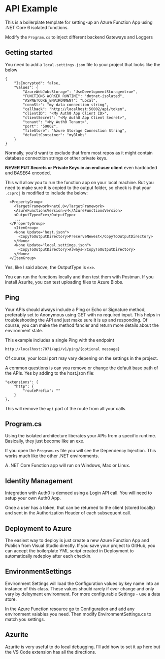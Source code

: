 # API Example

This is a boilerplate template for setting-up an Azure Function App using .NET Core 6 isolated functions.

Modify the `Program.cs` to inject different backend Gateways and Loggers

## Getting started

You need to add a `local.settings.json` file to your project that looks like the below

```
{
    "IsEncrypted": false,
    "Values": {
        "AzureWebJobsStorage": "UseDevelopmentStorage=true",
        "FUNCTIONS_WORKER_RUNTIME": "dotnet-isolated",
        "ASPNETCORE_ENVIRONMENT": "Local",
        "connStr": "my data connection string",
        "callback": "http://localhost:50002/api/token",
        "clientID": "<My Auth0 App Client ID>",
        "clientSecret": "<My Auth0 App Client Secret>",
        "tenant": "<My Auth0 Tenant>",
        "port": "50002",
        "fileStore": "Azure Storage Connection String",
        "defaultContainer": "myBlobs"
    }
}
```

Normally, you'd want to exclude that from most repos as it might contain database connection strings or other private keys.

**NEVER PUT Secrets or Private Keys in an end user client** even hardcoded and BASE64 encoded.

This will allow you to run the function app on your local machine. But you need to make sure it is copied to the output folder, so check is that your `.csproj` is modified to include the below:

```
  <PropertyGroup>
    <TargetFramework>net6.0</TargetFramework>
    <AzureFunctionsVersion>v4</AzureFunctionsVersion>
    <OutputType>Exe</OutputType>
    ...
  </PropertyGroup>
    <ItemGroup>
    <None Update="host.json">
      <CopyToOutputDirectory>PreserveNewest</CopyToOutputDirectory>
    </None>
    <None Update="local.settings.json">
      <CopyToOutputDirectory>Always</CopyToOutputDirectory>
    </None>
  </ItemGroup>
```

Yes, like I said above, the OutputType is `exe`.

You can run the functions locally and then test them with Postman. If you install Azurite, you can test uploading files to Azure Blobs.

## Ping

Your APIs should always include a Ping or Echo or Signature method, preferably set to Anonymous using GET with no required input.
This helps in troubleshooting the API and just make sure it is up and responding.
Of course, you can make the method fancier and return more details about the environment state.

This example includes a single Ping with the endpoint
```
http://localhost:7071/api/v1/ping/{optional message}
```
Of course, your local port may vary depening on the settings in the project.

A common questions is can you remove or change the default base path of the APIs. Yes by adding to the host.json file:

```
"extensions": {
    "http": {
        "routePrefix": ""
    }
},
```

This will remove the `api` part of the route from all your calls.

## Program.cs

Using the isolated architecture liberates your APIs from a specific runtime. Basically, they just become like an exe.

If you open the `Program.cs` file you will see the Dependency Injection. This works much like the other .NET environments.

A .NET Core Function app will run on Windows, Mac or Linux.

## Identity Management

Integration with Auth0 is demoed using a Login API call. You will need to setup your own Auth0 App.

Once a user has a token, that can be returned to the client (stored locally) and sent in the Authorization Header of each subsequent call.

## Deployment to Azure

The easiest way to deploy is just create a new Azure Function App and Publish from Visual Studio directly. If you save your project to GitHub, you can accept the boilerplate YML script created in Deployment to automatically redeploy after each checkin.

## EnvironmentSettings

Environment Settings will load the Configuration values by key name into an instance of this class. These values should rarely if ever change and only vary by deloyment environment. For more configurable Settings - use a data store.

In the Azure Function resource go to Configuration and add any environment vaiables you need. Then modify EnvironmentSettings.cs to match you settings.

## Azurite

Azurite is very useful to do local debugging. I'll add how to set it up here but the VS Code extension has all the directions.